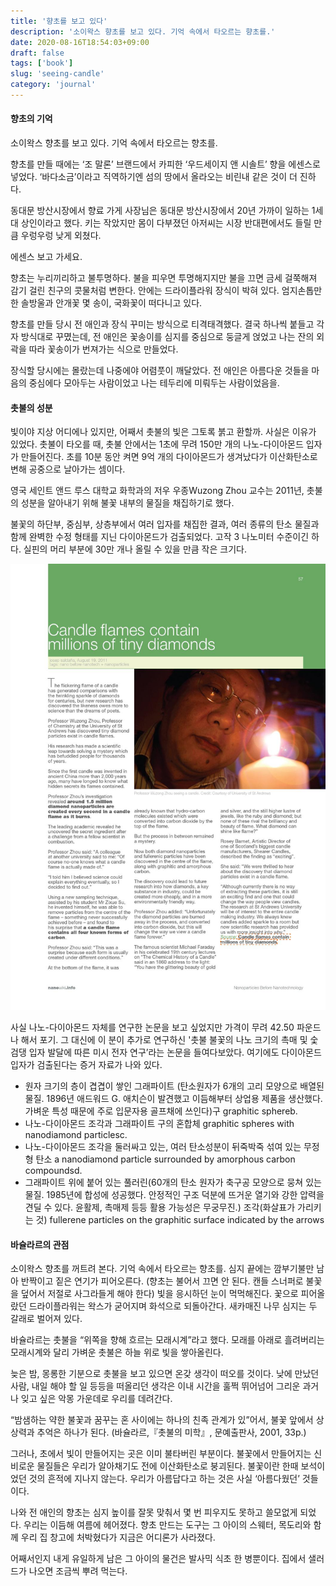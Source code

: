 ```yaml
---
title: '향초를 보고 있다'
description: '소이왁스 향초를 보고 있다. 기억 속에서 타오르는 향초를.'
date: 2020-08-16T18:54:03+09:00
draft: false
tags: ['book']
slug: 'seeing-candle'
category: 'journal'
---
```


#### 향초의 기억

소이왁스 향초를 보고 있다. 기억 속에서 타오르는 향초를.

향초를 만들 때에는 ‘조 말론’ 브랜드에서 카피한 ‘우드세이지 앤 시솔트’ 향을 에센스로 넣었다. ‘바다소금’이라고 직역하기엔 섬의 땅에서 올라오는 비린내 같은 것이 더 진하다.

동대문 방산시장에서 향료 가게 사장님은 동대문 방산시장에서 20년 가까이 일하는 1세대 상인이라고 했다. 키는 작았지만 몸이 다부졌던 아저씨는 시장 반대편에서도 들릴 만큼 우렁우렁 낮게 외쳤다.

에센스 보고 가세요.

향초는 누리끼리하고 불투명하다. 불을 피우면 투명해지지만 불을 끄면 금세 걸쭉해져 감기 걸린 친구의 콧물처럼 변한다. 안에는 드라이플라워 장식이 박혀 있다. 엄지손톱만한 솔방울과 안개꽃 몇 송이, 국화꽃이 떠다니고 있다.

향초를 만들 당시 전 애인과 장식 꾸미는 방식으로 티격태격했다. 결국 하나씩 붙들고 각자 방식대로 꾸몄는데, 전 애인은 꽃송이를 심지를 중심으로 둥글게 얹었고 나는 잔의 외곽을 따라 꽃송이가 번져가는 식으로 만들었다.

장식할 당시에는 몰랐는데 나중에야 어렴풋이 깨달았다. 전 애인은 아름다운 것들을 마음의 중심에다 모아두는 사람이었고 나는 테두리에 미뤄두는 사람이었음을.

#### 촛불의 성분

빛이야 지상 어디에나 있지만, 어째서 촛불의 빛은 그토록 붉고 환할까. 사실은 이유가 있었다. 촛불이 타오를 때, 촛불 안에서는 1초에 무려 150만 개의 나노-다이아몬드 입자가 만들어진다. 초를 10분 동안 켜면 9억 개의 다이아몬드가 생겨났다가 이산화탄소로 변해 공중으로 날아가는 셈이다.

영국 세인트 앤드 루스 대학교 화학과의 저우 우종Wuzong Zhou 교수는 2011년, 촛불의 성분을 알아내기 위해 불꽃 내부의 물질을 채집하기로 했다.

불꽃의 하단부, 중심부, 상층부에서 여러 입자를 채집한 결과, 여러 종류의 탄소 물질과 함께 완벽한 수정 형태를 지닌 다이아몬드가 검출되었다. 고작 3 나노미터 수준이긴 하다. 실핀의 머리 부분에 30만 개나 올릴 수 있을 만큼 작은 크기다.

![candle](candle.jpg)

사실 나노-다이아몬드 자체를 연구한 논문을 보고 싶었지만 가격이 무려 42.50 파운드나 해서 포기. 그 대신에 이 분이 추가로 연구하신 '촛불 불꽃의 나노 크기의 촉매 및 숯검댕 입자 발달에 따른 미시 전자 연구’라는 논문을 들여다보았다. 여기에도 다이아몬드 입자가 검출된다는 증거 자료가 나와 있다.

- 원자 크기의 층이 겹겹이 쌓인 그래파이트 (탄소원자가 6개의 고리 모양으로 배열된 물질. 1896년 애드워드 G. 애치슨이 발견했고 이듬해부터 상업용 제품을 생산했다. 가벼운 특성 때문에 주로 입문자용 골프채에 쓰인다)구 graphitic sphereb.
- 나노-다이아몬드 조각과 그래파이트 구의 혼합체 graphitic spheres with nanodiamond particlesc.
- 나노-다이아몬드 조각을 둘러싸고 있는, 여러 탄소성분이 뒤죽박죽 섞여 있는 무정형 탄소 a nanodiamond particle surrounded by amorphous carbon compoundsd.
- 그래파이트 위에 붙어 있는 풀러린(60개의 탄소 원자가 축구공 모양으로 뭉쳐 있는 물질. 1985년에 합성에 성공했다. 안정적인 구조 덕분에 뜨거운 열기와 강한 압력을 견딜 수 있다. 윤활제, 촉매제 등등 활용 가능성은 무궁무진.) 조각(화살표가 가리키는 것) fullerene particles on the graphitic surface indicated by the arrows

#### 바슐라르의 관점

소이왁스 향초를 꺼트려 본다. 기억 속에서 타오르는 향초를. 심지 끝에는 깜부기불만 남아 반짝이고 짙은 연기가 피어오른다. (향초는 불어서 끄면 안 된다. 캔들 스너퍼로 불꽃을 덮어서 저절로 사그라들게 해야 한다) 빛을 응시하던 눈이 먹먹해진다. 꽃으로 피어올랐던 드라이플라워는 왁스가 굳어지며 화석으로 되돌아간다. 새카매진 나무 심지는 두 갈래로 벌어져 있다.

바슐라르는 촛불을 “위쪽을 향해 흐르는 모래시계”라고 했다. 모래를 아래로 흘려버리는 모래시계와 달리 가벼운 촛불은 하늘 위로 빛을 쌓아올린다.

늦은 밤, 몽롱한 기분으로 촛불을 보고 있으면 온갖 생각이 떠오를 것이다. 낮에 만났던 사람, 내일 해야 할 일 등등을 떠올리던 생각은 이내 시간을 훌쩍 뛰어넘어 그리운 과거나 잊고 싶은 악몽 가운데로 우리를 데려간다.

“밤샘하는 약한 불꽃과 꿈꾸는 혼 사이에는 하나의 친족 관계가 있”어서, 불꽃 앞에서 상상력과 추억은 하나가 된다. (바슐라르,『촛불의 미학』, 문예출판사, 2001, 33p.)

그러나, 초에서 빛이 만들어지는 곳은 이미 불타버린 부분이다. 불꽃에서 만들어지는 신비로운 물질들은 우리가 알아채기도 전에 이산화탄소로 붕괴된다. 불꽃이란 한때 보석이었던 것의 흔적에 지나지 않는다. 우리가 아름답다고 하는 것은 사실 ‘아름다웠던’ 것들이다.

나와 전 애인의 향초는 심지 높이를 잘못 맞춰서 몇 번 피우지도 못하고 쓸모없게 되었다. 우리는 이듬해 여름에 헤어졌다. 향초 만드는 도구는 그 아이의 스웨터, 목도리와 함께 우리 집 창고에 처박혔다가 지금은 어디론가 사라졌다.

어째서인지 내게 유일하게 남은 그 아이의 물건은 발사믹 식초 한 병뿐이다. 집에서 샐러드가 나오면 조금씩 뿌려 먹는다.
